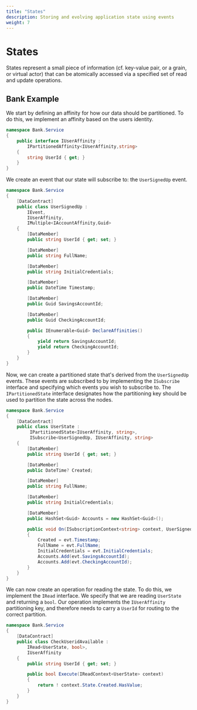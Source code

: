```yaml
---
title: "States"
description: Storing and evolving application state using events
weight: 7
---
```


# States

States represent a small piece of information (cf. key-value pair, or a grain, or virtual actor) that can be atomically accessed via a specified set of read and update operations.

## Bank Example

We start by defining an affinity for how our data should be partitioned.  To do this, we implement an affinity based on the users identity.

```c#
namespace Bank.Service
{
    public interface IUserAffinity : 
        IPartitionedAffinity<IUserAffinity,string>
    {
        string UserId { get; }
    }
}
```

We create an event that our state will subscribe to: the ```UserSignedUp``` event.

```c#
namespace Bank.Service
{
    [DataContract]
    public class UserSignedUp : 
        IEvent,
        IUserAffinity,
        IMultiple<IAccountAffinity,Guid>
    {
        [DataMember]
        public string UserId { get; set; }

        [DataMember]
        public string FullName;

        [DataMember]
        public string InitialCredentials;

        [DataMember]
        public DateTime Timestamp;

        [DataMember]
        public Guid SavingsAccountId;

        [DataMember]
        public Guid CheckingAccountId;

        public IEnumerable<Guid> DeclareAffinities()
        {
            yield return SavingsAccountId;
            yield return CheckingAccountId;
        }
    }
}
```

Now, we can create a partitioned state that's derived from the ```UserSignedUp``` events.  These events are subscribed to by implementing the ```ISubscribe``` interface and specifying which events you wish to subscribe to.  The ```IPartitionedState``` interface designates how the partitioning key should be used to partition the state across the nodes.

```c#
namespace Bank.Service
{
    [DataContract]
    public class UserState :
         IPartitionedState<IUserAffinity, string>,
         ISubscribe<UserSignedUp, IUserAffinity, string>
    {
        [DataMember]
        public string UserId { get; set; }

        [DataMember]
        public DateTime? Created;

        [DataMember]
        public string FullName;

        [DataMember]
        public string InitialCredentials;

        [DataMember]
        public HashSet<Guid> Accounts = new HashSet<Guid>();

        public void On(ISubscriptionContext<string> context, UserSignedUp evt)
        {
            Created = evt.Timestamp;
            FullName = evt.FullName;
            InitialCredentials = evt.InitialCredentials;
            Accounts.Add(evt.SavingsAccountId);
            Accounts.Add(evt.CheckingAccountId);
        }
    }
}
```

We can now create an operation for reading the state.  To do this, we implement the ```IRead``` interface.  We specify that we are reading ```UserState``` and returning a ```bool```.  Our operation implements the ```IUserAffinity``` partitioning key, and therefore needs to carry a ```UserId``` for routing to the correct partition.

```c#
namespace Bank.Service
{
    [DataContract]
    public class CheckUseridAvailable :
        IRead<UserState, bool>,
        IUserAffinity
    {
        public string UserId { get; set; }

        public bool Execute(IReadContext<UserState> context)
        {
            return ! context.State.Created.HasValue;
        }
    }
}
```